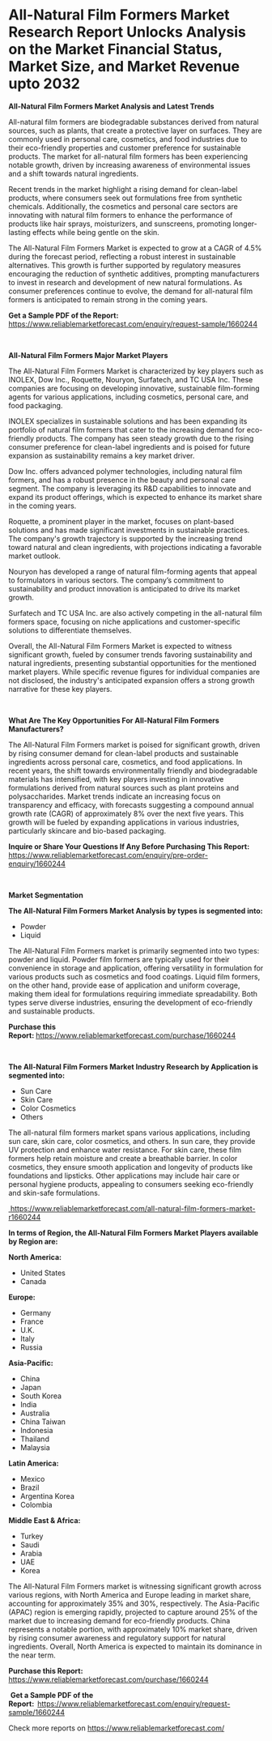 <p><h1>All-Natural Film Formers Market Research Report Unlocks Analysis on the Market Financial Status, Market Size, and Market Revenue upto 2032</h1></p><p><strong>All-Natural Film Formers Market Analysis and Latest Trends</strong></p>
<p><p>All-natural film formers are biodegradable substances derived from natural sources, such as plants, that create a protective layer on surfaces. They are commonly used in personal care, cosmetics, and food industries due to their eco-friendly properties and customer preference for sustainable products. The market for all-natural film formers has been experiencing notable growth, driven by increasing awareness of environmental issues and a shift towards natural ingredients. </p><p>Recent trends in the market highlight a rising demand for clean-label products, where consumers seek out formulations free from synthetic chemicals. Additionally, the cosmetics and personal care sectors are innovating with natural film formers to enhance the performance of products like hair sprays, moisturizers, and sunscreens, promoting longer-lasting effects while being gentle on the skin. </p><p>The All-Natural Film Formers Market is expected to grow at a CAGR of 4.5% during the forecast period, reflecting a robust interest in sustainable alternatives. This growth is further supported by regulatory measures encouraging the reduction of synthetic additives, prompting manufacturers to invest in research and development of new natural formulations. As consumer preferences continue to evolve, the demand for all-natural film formers is anticipated to remain strong in the coming years.</p></p>
<p><strong>Get a Sample PDF of the Report:&nbsp;</strong> <a href="https://www.reliablemarketforecast.com/enquiry/request-sample/1660244?utm_campaign=3089&utm_medium=2&utm_source=Github&utm_content=ia&utm_term=29032025&utm_id=all-natural-film-formers">https://www.reliablemarketforecast.com/enquiry/request-sample/1660244</a></p>
<p>&nbsp;</p>
<p><strong>All-Natural Film Formers Major Market Players</strong></p>
<p><p>The All-Natural Film Formers Market is characterized by key players such as INOLEX, Dow Inc., Roquette, Nouryon, Surfatech, and TC USA Inc. These companies are focusing on developing innovative, sustainable film-forming agents for various applications, including cosmetics, personal care, and food packaging.</p><p>INOLEX specializes in sustainable solutions and has been expanding its portfolio of natural film formers that cater to the increasing demand for eco-friendly products. The company has seen steady growth due to the rising consumer preference for clean-label ingredients and is poised for future expansion as sustainability remains a key market driver.</p><p>Dow Inc. offers advanced polymer technologies, including natural film formers, and has a robust presence in the beauty and personal care segment. The company is leveraging its R&D capabilities to innovate and expand its product offerings, which is expected to enhance its market share in the coming years.</p><p>Roquette, a prominent player in the market, focuses on plant-based solutions and has made significant investments in sustainable practices. The company's growth trajectory is supported by the increasing trend toward natural and clean ingredients, with projections indicating a favorable market outlook.</p><p>Nouryon has developed a range of natural film-forming agents that appeal to formulators in various sectors. The company’s commitment to sustainability and product innovation is anticipated to drive its market growth.</p><p>Surfatech and TC USA Inc. are also actively competing in the all-natural film formers space, focusing on niche applications and customer-specific solutions to differentiate themselves.</p><p>Overall, the All-Natural Film Formers Market is expected to witness significant growth, fueled by consumer trends favoring sustainability and natural ingredients, presenting substantial opportunities for the mentioned market players. While specific revenue figures for individual companies are not disclosed, the industry's anticipated expansion offers a strong growth narrative for these key players.</p></p>
<p>&nbsp;</p>
<p><strong>What Are The Key Opportunities For All-Natural Film Formers Manufacturers?</strong></p>
<p><p>The All-Natural Film Formers market is poised for significant growth, driven by rising consumer demand for clean-label products and sustainable ingredients across personal care, cosmetics, and food applications. In recent years, the shift towards environmentally friendly and biodegradable materials has intensified, with key players investing in innovative formulations derived from natural sources such as plant proteins and polysaccharides. Market trends indicate an increasing focus on transparency and efficacy, with forecasts suggesting a compound annual growth rate (CAGR) of approximately 8% over the next five years. This growth will be fueled by expanding applications in various industries, particularly skincare and bio-based packaging.</p></p>
<p><strong>Inquire or Share Your Questions If Any Before Purchasing This Report:</strong> <a href="https://www.reliablemarketforecast.com/enquiry/pre-order-enquiry/1660244?utm_campaign=3089&utm_medium=2&utm_source=Github&utm_content=ia&utm_term=29032025&utm_id=all-natural-film-formers">https://www.reliablemarketforecast.com/enquiry/pre-order-enquiry/1660244</a></p>
<p>&nbsp;</p>
<p><strong>Market Segmentation</strong></p>
<p><strong>The All-Natural Film Formers Market Analysis by types is segmented into:</strong></p>
<p><ul><li>Powder</li><li>Liquid</li></ul></p>
<p><p>The All-Natural Film Formers market is primarily segmented into two types: powder and liquid. Powder film formers are typically used for their convenience in storage and application, offering versatility in formulation for various products such as cosmetics and food coatings. Liquid film formers, on the other hand, provide ease of application and uniform coverage, making them ideal for formulations requiring immediate spreadability. Both types serve diverse industries, ensuring the development of eco-friendly and sustainable products.</p></p>
<p><strong>Purchase this Report:&nbsp;</strong><a href="https://www.reliablemarketforecast.com/purchase/1660244?utm_campaign=3089&utm_medium=2&utm_source=Github&utm_content=ia&utm_term=29032025&utm_id=all-natural-film-formers">https://www.reliablemarketforecast.com/purchase/1660244</a></p>
<p>&nbsp;</p>
<p><strong>The All-Natural Film Formers Market Industry Research by Application is segmented into:</strong></p>
<p><ul><li>Sun Care</li><li>Skin Care</li><li>Color Cosmetics</li><li>Others</li></ul></p>
<p><p>The all-natural film formers market spans various applications, including sun care, skin care, color cosmetics, and others. In sun care, they provide UV protection and enhance water resistance. For skin care, these film formers help retain moisture and create a breathable barrier. In color cosmetics, they ensure smooth application and longevity of products like foundations and lipsticks. Other applications may include hair care or personal hygiene products, appealing to consumers seeking eco-friendly and skin-safe formulations.</p></p>
<p><a href="https://www.reliablemarketforecast.com/all-natural-film-formers-market-r1660244?utm_campaign=3089&utm_medium=2&utm_source=Github&utm_content=ia&utm_term=29032025&utm_id=all-natural-film-formers">&nbsp;https://www.reliablemarketforecast.com/all-natural-film-formers-market-r1660244</a></p>
<p><strong>In terms of Region, the All-Natural Film Formers Market Players available by Region are:</strong></p>
<p>
    <p> <strong> North America: </strong>
        <ul>
            <li>United States</li>
            <li>Canada</li>
        </ul>
        </p> 
    <p> <strong> Europe: </strong>
        <ul>
            <li>Germany</li>
            <li>France</li>
            <li>U.K.</li>
            <li>Italy</li>
            <li>Russia</li>
        </ul>
        </p> 
    <p> <strong> Asia-Pacific: </strong>
        <ul>
            <li>China</li>
            <li>Japan</li>
            <li>South Korea</li>
            <li>India</li>
            <li>Australia</li>
            <li>China Taiwan</li>
            <li>Indonesia</li>
            <li>Thailand</li>
            <li>Malaysia</li>
        </ul>
        </p> 
    <p> <strong> Latin America: </strong>
        <ul>
            <li>Mexico</li>
            <li>Brazil</li>
            <li>Argentina Korea</li>
            <li>Colombia</li>
        </ul>
        </p> 
    <p> <strong> Middle East & Africa: </strong>
        <ul>
            <li>Turkey</li>
            <li>Saudi</li>
            <li>Arabia</li>
            <li>UAE</li>
            <li>Korea</li>
        </ul>
    </p>
    </p>
<p><p>The All-Natural Film Formers market is witnessing significant growth across various regions, with North America and Europe leading in market share, accounting for approximately 35% and 30%, respectively. The Asia-Pacific (APAC) region is emerging rapidly, projected to capture around 25% of the market due to increasing demand for eco-friendly products. China represents a notable portion, with approximately 10% market share, driven by rising consumer awareness and regulatory support for natural ingredients. Overall, North America is expected to maintain its dominance in the near term.</p></p>
<p><strong>Purchase this Report: </strong><a href="https://www.reliablemarketforecast.com/purchase/1660244?utm_campaign=3089&utm_medium=2&utm_source=Github&utm_content=ia&utm_term=29032025&utm_id=all-natural-film-formers">https://www.reliablemarketforecast.com/purchase/1660244</a></p>
<p>&nbsp;<strong>Get a Sample PDF of the Report:&nbsp;&nbsp;</strong><a href="https://www.reliablemarketforecast.com/enquiry/request-sample/1660244?utm_campaign=3089&utm_medium=2&utm_source=Github&utm_content=ia&utm_term=29032025&utm_id=all-natural-film-formers">https://www.reliablemarketforecast.com/enquiry/request-sample/1660244</a></p>
<p><strong></strong></p>
<p>Check more reports on <a href="https://www.reliablemarketforecast.com/?utm_campaign=3089&utm_medium=2&utm_source=Github&utm_content=ia&utm_term=29032025&utm_id=all-natural-film-formers">https://www.reliablemarketforecast.com/</a></p>
